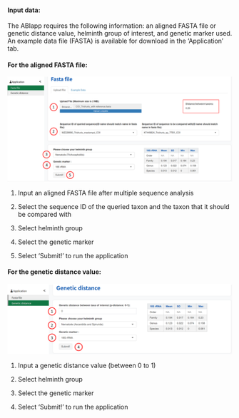 ####  Input data: 
The ABIapp requires the following information: an aligned FASTA file or genetic distance value, helminth group of interest, and genetic marker used. An example data file (FASTA) is available for download in the ‘Application’ tab.

#### For the aligned FASTA file:

![picture_fasta](Input_data_fasta.png "Input")
 
1.	Input an aligned FASTA file after multiple sequence analysis

2.	Select the sequence ID of the queried taxon and the taxon that it should be compared with

3.	Select helminth group

4.	Select the genetic marker

5.	Select ‘Submit!’ to run the application

#### For the genetic distance value:

![picture](Input_data.png "Input")
 
1.	Input a genetic distance value (between 0 to 1)

2.	Select helminth group

3.	Select the genetic marker

4.	Select ‘Submit!’ to run the application
